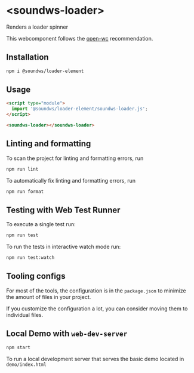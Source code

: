 # \<soundws-loader>

Renders a loader spinner

This webcomponent follows the [open-wc](https://github.com/open-wc/open-wc) recommendation.

## Installation

```bash
npm i @soundws/loader-element
```

## Usage

```html
<script type="module">
  import '@soundws/loader-element/soundws-loader.js';
</script>

<soundws-loader></soundws-loader>
```

## Linting and formatting

To scan the project for linting and formatting errors, run

```bash
npm run lint
```

To automatically fix linting and formatting errors, run

```bash
npm run format
```

## Testing with Web Test Runner

To execute a single test run:

```bash
npm run test
```

To run the tests in interactive watch mode run:

```bash
npm run test:watch
```

## Tooling configs

For most of the tools, the configuration is in the `package.json` to minimize the amount of files in your project.

If you customize the configuration a lot, you can consider moving them to individual files.

## Local Demo with `web-dev-server`

```bash
npm start
```

To run a local development server that serves the basic demo located in `demo/index.html`
